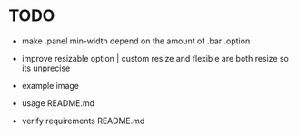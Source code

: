 # TODO

- make .panel min-width depend on the amount of .bar .option
- improve resizable option | custom resize and flexible are both resize so its unprecise

- example image
- usage README.md
- verify requirements README.md
